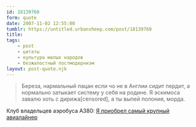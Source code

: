 ```yaml
---
id: 18139760
form: quote
date: 2007-11-02 12:55:00
tumblr: https://untitled.urbansheep.com/post/18139760
title: 
tags:
    - post
    - цитаты
    - культура малых народов
    - безжалостный постмодернизм
layout: post-quote.njk
---
```


<blockquote>
Береза, нармальный пацан если чо не в Англии сидит пердит, а нормально затыкает систему у себя на родине. Я эскимоса завалю хоть с дирижа[censored], а ты выпей полония, морда.
</blockquote>

Клуб владельцев аэробуса A380: <a href="http://a380club.ru/forum/index.php/topic,3.0.html">Я приобрел самый крупный авиалайнер</a>
